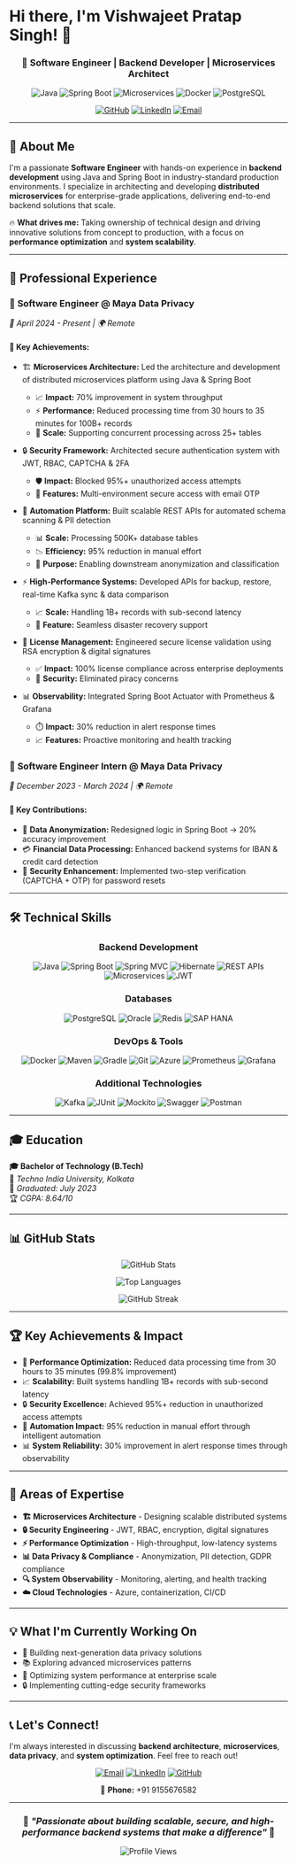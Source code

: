 
# Hi there, I'm Vishwajeet Pratap Singh! 👋

<div align="center">
  
  ### 🚀 Software Engineer | Backend Developer | Microservices Architect
  
  ![Java](https://img.shields.io/badge/Java-ED8B00?style=for-the-badge&logo=java&logoColor=white)
  ![Spring Boot](https://img.shields.io/badge/Spring_Boot-6DB33F?style=for-the-badge&logo=spring&logoColor=white)
  ![Microservices](https://img.shields.io/badge/Microservices-FF6B6B?style=for-the-badge&logo=microgenetics&logoColor=white)
  ![Docker](https://img.shields.io/badge/Docker-2496ED?style=for-the-badge&logo=docker&logoColor=white)
  ![PostgreSQL](https://img.shields.io/badge/PostgreSQL-336791?style=for-the-badge&logo=postgresql&logoColor=white)
  
  [![GitHub](https://img.shields.io/badge/GitHub-100000?style=for-the-badge&logo=github&logoColor=white)](https://github.com/vishy)
  [![LinkedIn](https://img.shields.io/badge/LinkedIn-0077B5?style=for-the-badge&logo=linkedin&logoColor=white)](https://linkedin.com/vishy)
  [![Email](https://img.shields.io/badge/Email-D14836?style=for-the-badge&logo=gmail&logoColor=white)](mailto:vishy.devv@gmail.com)
  
</div>

---

## 🎯 About Me

I'm a passionate **Software Engineer** with hands-on experience in **backend development** using Java and Spring Boot in industry-standard production environments. I specialize in architecting and developing **distributed microservices** for enterprise-grade applications, delivering end-to-end backend solutions that scale.

🔥 **What drives me:** Taking ownership of technical design and driving innovative solutions from concept to production, with a focus on **performance optimization** and **system scalability**.

---

## 💼 Professional Experience

### 🏢 **Software Engineer** @ Maya Data Privacy
*📅 April 2024 - Present | 🌍 Remote*

#### 🚀 Key Achievements:
- 🏗️ **Microservices Architecture:** Led the architecture and development of distributed microservices platform using Java & Spring Boot
  - 📈 **Impact:** 70% improvement in system throughput
  - ⚡ **Performance:** Reduced processing time from 30 hours to 35 minutes for 100B+ records
  - 🔄 **Scale:** Supporting concurrent processing across 25+ tables

- 🔒 **Security Framework:** Architected secure authentication system with JWT, RBAC, CAPTCHA & 2FA
  - 🛡️ **Impact:** Blocked 95%+ unauthorized access attempts
  - 🔐 **Features:** Multi-environment secure access with email OTP

- 🤖 **Automation Platform:** Built scalable REST APIs for automated schema scanning & PII detection
  - 📊 **Scale:** Processing 500K+ database tables
  - 📉 **Efficiency:** 95% reduction in manual effort
  - 🎯 **Purpose:** Enabling downstream anonymization and classification

- ⚡ **High-Performance Systems:** Developed APIs for backup, restore, real-time Kafka sync & data comparison
  - 📈 **Scale:** Handling 1B+ records with sub-second latency
  - 🔄 **Feature:** Seamless disaster recovery support

- 🔐 **License Management:** Engineered secure license validation using RSA encryption & digital signatures
  - ✅ **Impact:** 100% license compliance across enterprise deployments
  - 🚫 **Security:** Eliminated piracy concerns

- 📊 **Observability:** Integrated Spring Boot Actuator with Prometheus & Grafana
  - ⏱️ **Impact:** 30% reduction in alert response times
  - 📈 **Features:** Proactive monitoring and health tracking

### 🏢 **Software Engineer Intern** @ Maya Data Privacy
*📅 December 2023 - March 2024 | 🌍 Remote*

#### 🎯 Key Contributions:
- 🔄 **Data Anonymization:** Redesigned logic in Spring Boot → 20% accuracy improvement
- 💳 **Financial Data Processing:** Enhanced backend systems for IBAN & credit card detection
- 🔐 **Security Enhancement:** Implemented two-step verification (CAPTCHA + OTP) for password resets

---

## 🛠️ Technical Skills

<div align="center">

### Backend Development
![Java](https://img.shields.io/badge/Java-ED8B00?style=flat-square&logo=java&logoColor=white)
![Spring Boot](https://img.shields.io/badge/Spring_Boot-6DB33F?style=flat-square&logo=spring&logoColor=white)
![Spring MVC](https://img.shields.io/badge/Spring_MVC-6DB33F?style=flat-square&logo=spring&logoColor=white)
![Hibernate](https://img.shields.io/badge/Hibernate-59666C?style=flat-square&logo=hibernate&logoColor=white)
![REST APIs](https://img.shields.io/badge/REST_APIs-02569B?style=flat-square&logo=rest&logoColor=white)
![Microservices](https://img.shields.io/badge/Microservices-FF6B6B?style=flat-square&logo=microgenetics&logoColor=white)
![JWT](https://img.shields.io/badge/JWT-000000?style=flat-square&logo=JSON%20web%20tokens&logoColor=white)

### Databases
![PostgreSQL](https://img.shields.io/badge/PostgreSQL-336791?style=flat-square&logo=postgresql&logoColor=white)
![Oracle](https://img.shields.io/badge/Oracle-F80000?style=flat-square&logo=oracle&logoColor=white)
![Redis](https://img.shields.io/badge/Redis-DC382D?style=flat-square&logo=redis&logoColor=white)
![SAP HANA](https://img.shields.io/badge/SAP_HANA-0FAAFF?style=flat-square&logo=sap&logoColor=white)

### DevOps & Tools
![Docker](https://img.shields.io/badge/Docker-2496ED?style=flat-square&logo=docker&logoColor=white)
![Maven](https://img.shields.io/badge/Maven-C71A36?style=flat-square&logo=apache-maven&logoColor=white)
![Gradle](https://img.shields.io/badge/Gradle-02303A?style=flat-square&logo=gradle&logoColor=white)
![Git](https://img.shields.io/badge/Git-F05032?style=flat-square&logo=git&logoColor=white)
![Azure](https://img.shields.io/badge/Azure-0078D4?style=flat-square&logo=microsoft-azure&logoColor=white)
![Prometheus](https://img.shields.io/badge/Prometheus-E6522C?style=flat-square&logo=prometheus&logoColor=white)
![Grafana](https://img.shields.io/badge/Grafana-F46800?style=flat-square&logo=grafana&logoColor=white)

### Additional Technologies
![Kafka](https://img.shields.io/badge/Apache_Kafka-231F20?style=flat-square&logo=apache-kafka&logoColor=white)
![JUnit](https://img.shields.io/badge/JUnit-25A162?style=flat-square&logo=junit5&logoColor=white)
![Mockito](https://img.shields.io/badge/Mockito-25A162?style=flat-square&logo=mockito&logoColor=white)
![Swagger](https://img.shields.io/badge/Swagger-85EA2D?style=flat-square&logo=swagger&logoColor=black)
![Postman](https://img.shields.io/badge/Postman-FF6C37?style=flat-square&logo=postman&logoColor=white)

</div>

---

## 🎓 Education

**🎓 Bachelor of Technology (B.Tech)**  
📍 *Techno India University, Kolkata*  
📅 *Graduated: July 2023*  
🏆 *CGPA: 8.64/10*

---

## 📊 GitHub Stats

<div align="center">
  
  ![GitHub Stats](https://github-readme-stats.vercel.app/api?username=vishwajeet-singhh&show_icons=true&theme=radical&include_all_commits=true&count_private=true)
  
  ![Top Languages](https://github-readme-stats.vercel.app/api/top-langs/?username=vishwajeet-singhh&layout=compact&theme=radical&langs_count=8)
  
  ![GitHub Streak](https://github-readme-streak-stats.herokuapp.com/?user=vishwajeet-singhh&theme=radical)
  
</div>

---

## 🏆 Key Achievements & Impact

- 🚀 **Performance Optimization:** Reduced data processing time from 30 hours to 35 minutes (99.8% improvement)
- 📈 **Scalability:** Built systems handling 1B+ records with sub-second latency
- 🔒 **Security Excellence:** Achieved 95%+ reduction in unauthorized access attempts
- 🤖 **Automation Impact:** 95% reduction in manual effort through intelligent automation
- 📊 **System Reliability:** 30% improvement in alert response times through observability

---

## 🔮 Areas of Expertise

- **🏗️ Microservices Architecture** - Designing scalable distributed systems
- **🔒 Security Engineering** - JWT, RBAC, encryption, digital signatures
- **⚡ Performance Optimization** - High-throughput, low-latency systems
- **📊 Data Privacy & Compliance** - Anonymization, PII detection, GDPR compliance
- **🔍 System Observability** - Monitoring, alerting, and health tracking
- **☁️ Cloud Technologies** - Azure, containerization, CI/CD

---

## 💡 What I'm Currently Working On

- 🔧 Building next-generation data privacy solutions
- 📚 Exploring advanced microservices patterns
- 🚀 Optimizing system performance at enterprise scale
- 🔒 Implementing cutting-edge security frameworks

---

## 📞 Let's Connect!

I'm always interested in discussing **backend architecture**, **microservices**, **data privacy**, and **system optimization**. Feel free to reach out!

<div align="center">
  
  [![Email](https://img.shields.io/badge/✉️_Email_Me-vishy.devv@gmail.com-red?style=for-the-badge)](mailto:vishy.devv@gmail.com)
  [![LinkedIn](https://img.shields.io/badge/🔗_Connect_on_LinkedIn-blue?style=for-the-badge)](https://linkedin.com/vishy)
  [![GitHub](https://img.shields.io/badge/⭐_Follow_on_GitHub-black?style=for-the-badge)](https://github.com/vishy)
  
  📱 **Phone:** +91 9155676582
  
</div>

---

<div align="center">
  
  ### 🌟 *"Passionate about building scalable, secure, and high-performance backend systems that make a difference"* 🌟
  
  ![Profile Views](https://komarev.com/ghpvc/?username=vishy&color=brightgreen&style=flat-square&label=Profile+Views)
  
</div>
